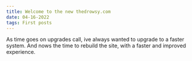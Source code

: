 ```yaml
---
title: Welcome to the new thedrowsy.com
date: 04-16-2022
tags: First posts
---
```

As time goes on upgrades call, ive always wanted to upgrade to a faster system. And nows the time to rebuild the site, with a faster and improved experience.